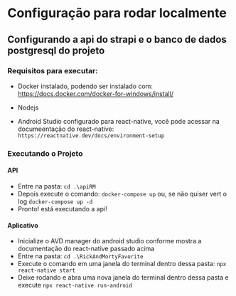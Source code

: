 # Configuração para rodar localmente

## Configurando a api do strapi e o banco de dados postgresql do projeto

### Requisitos para executar:

- Docker instalado, podendo ser instalado com: \
  https://docs.docker.com/docker-for-windows/install/

- Nodejs

- Android Studio configurado para react-native, você pode acessar na documeentação do react-native: `https://reactnative.dev/docs/environment-setup`

### Executando o Projeto

#### API

- Entre na pasta: `cd .\apiRM`
- Depois execute o comando: `docker-compose up` ou, se não quiser vert o log `docker-compose up -d`
- Pronto! está executando a api!

#### Aplicativo

- Inicialize o AVD manager do android studio conforme mostra a documentação do react-native passado acima
- Entre na pasta: `cd .\RickAndMortyFavorite`
- Execute o comando em uma janela do terminal dentro dessa pasta: `npx react-native start`
- Deixe rodando e abra uma nova janela do terminal dentro dessa pasta e execute `npx react-native run-android`